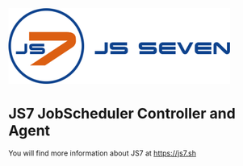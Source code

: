 <img alt="logo" width="439" height="150" src="doc/src/images/js7-with-name.png"/>

JS7 JobScheduler Controller and Agent
=====================================

You will find more information about JS7 at https://js7.sh
